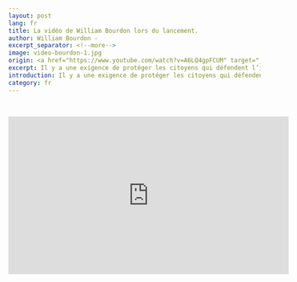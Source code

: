 ```yaml
---
layout: post
lang: fr
title: La vidéo de William Bourdon lors du lancement.
author: William Bourdon -
excerpt_separator: <!--more-->
image: video-bourdon-1.jpg
origin: <a href="https://www.youtube.com/watch?v=A6LQ4gpFCUM" target="_blank">AZ ACTU.net</a>
excerpt: Il y a une exigence de protéger les citoyens qui défendent l’intérêt général
introduction: Il y a une exigence de protéger les citoyens qui défendent l’intérêt général
category: fr
---
```


<iframe style="margin-top: 30px;" class="center-block" width="560" height="315" src="https://www.youtube.com/embed/A6LQ4gpFCUM" frameborder="0" allowfullscreen></iframe>
<br>
<br>
<br>
<br>
<br>